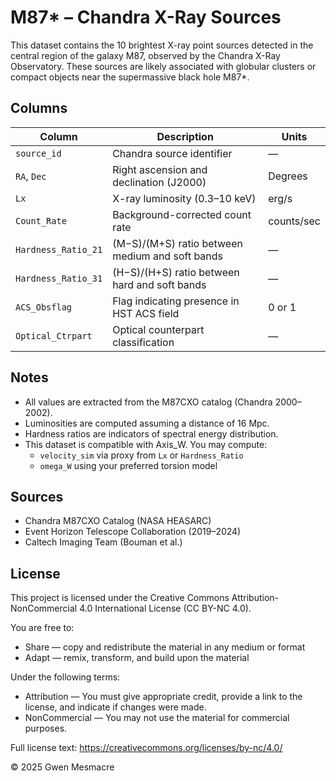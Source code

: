 # M87* – Chandra X-Ray Sources

This dataset contains the 10 brightest X-ray point sources detected in the central region of the galaxy M87, observed by the Chandra X-Ray Observatory. These sources are likely associated with globular clusters or compact objects near the supermassive black hole M87*.

## Columns

| Column              | Description                                      | Units         |
|---------------------|--------------------------------------------------|---------------|
| `source_id`         | Chandra source identifier                        | —             |
| `RA`, `Dec`         | Right ascension and declination (J2000)          | Degrees       |
| `Lx`                | X-ray luminosity (0.3–10 keV)                     | erg/s         |
| `Count_Rate`        | Background-corrected count rate                  | counts/sec    |
| `Hardness_Ratio_21` | (M−S)/(M+S) ratio between medium and soft bands  | —             |
| `Hardness_Ratio_31` | (H−S)/(H+S) ratio between hard and soft bands    | —             |
| `ACS_Obsflag`       | Flag indicating presence in HST ACS field        | 0 or 1        |
| `Optical_Ctrpart`   | Optical counterpart classification               | —             |

## Notes

- All values are extracted from the M87CXO catalog (Chandra 2000–2002).
- Luminosities are computed assuming a distance of 16 Mpc.
- Hardness ratios are indicators of spectral energy distribution.
- This dataset is compatible with Axis_W. You may compute:
  - `velocity_sim` via proxy from `Lx` or `Hardness_Ratio`
  - `omega_W` using your preferred torsion model

## Sources

- Chandra M87CXO Catalog (NASA HEASARC)
- Event Horizon Telescope Collaboration (2019–2024)
- Caltech Imaging Team (Bouman et al.)

## License

This project is licensed under the Creative Commons Attribution-NonCommercial 4.0 International License (CC BY-NC 4.0).

You are free to:
- Share — copy and redistribute the material in any medium or format
- Adapt — remix, transform, and build upon the material

Under the following terms:
- Attribution — You must give appropriate credit, provide a link to the license, and indicate if changes were made.
- NonCommercial — You may not use the material for commercial purposes.

Full license text: https://creativecommons.org/licenses/by-nc/4.0/

© 2025 Gwen Mesmacre

